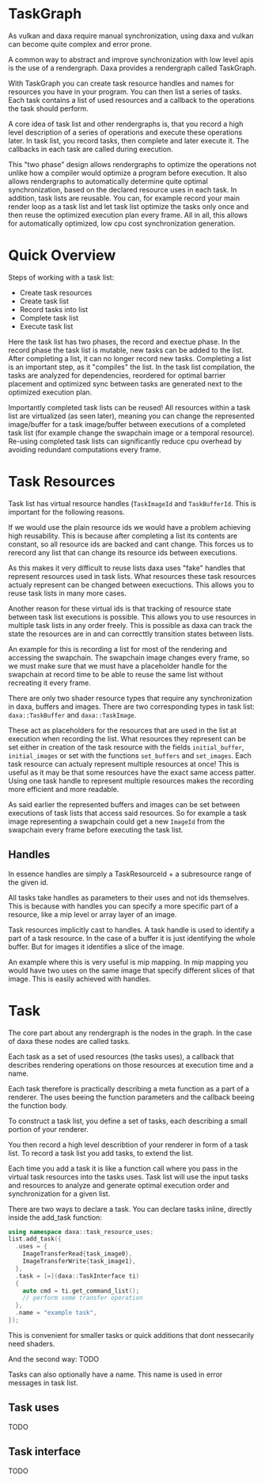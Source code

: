 # TaskGraph

As vulkan and daxa require manual synchronization, using daxa and vulkan can become quite complex and error prone.

A common way to abstract and improve synchronization with low level apis is the use of a rendergraph. Daxa provides a rendergraph called TaskGraph.

With TaskGraph you can create task resource handles and names for resources you have in your program. You can then list a series of tasks.
Each task contains a list of used resources and a callback to the operations the task should perform.

A core idea of task list and other rendergraphs is, that you record a high level description of a series of operations and execute these operations later. In task list, you record tasks, then complete and later execute it. The callbacks in each task are called during execution.

This "two phase" design allows rendergraphs to optimize the operations not unlike how a compiler would optimize a program before execution. It also allows rendergraphs to automatically determine quite optimal synchronization, based on the declared resource uses in each task.
In addition, task lists are reusable. You can, for example record your main render loop as a task list and let task list optimize the tasks only once and then reuse the optimized execution plan every frame. 
All in all, this allows for automatically optimized, low cpu cost synchronization generation.

# Quick Overview
Steps of working with a task list:
* Create task resources
* Create task list
* Record tasks into list
* Complete task list
* Execute task list

Here the task list has two phases, the record and exectue phase. In the record phase the task list is mutable, new tasks can be added to the list. After completing a list, it can no longer record new tasks. Completing a list is an important step, as it "compiles" the list. In the task list compilation, the tasks are analyzed for dependencies, reordered for optimal barrier placement and optimized sync between tasks are generated next to the optimized execution plan. 

Importantly completed task lists can be reused! All resources within a task list are virtualized (as seen later), meaning you can change the represented image/buffer for a task image/buffer between executions of a completed task list (for example change the swapchain image or a temporal resource).
Re-using completed task lists can significantly reduce cpu overhead by avoiding redundant computations every frame.

# Task Resources

Task list has virtual resource handles (`TaskImageId` and `TaskBufferId`. This is important for the following reasons.

If we would use the plain resource ids we would have a problem achieving high reusability. This is because after completing a list its contents are constant, so all resource ids are backed and cant change. This forces us to rerecord any list that can change its resource ids between executions. 

As this makes it very difficult to reuse lists daxa uses "fake" handles that represent resources used in task lists. What resources these task resources actualy represent can be changed between execuctions. This allows you to reuse task lists in many more cases.

Another reason for these virtual ids is that tracking of resource state between task list executions is possible. This allows you to use resources in multiple task lists in any order freely. This is possible as daxa can track the state the resources are in and can correcttly transition states between lists.

An example for this is recording a list for most of the rendering and accessing the swapchain. The swapchain image changes every frame, so we must make sure that we must have a placeholder handle for the swapchain at record time to be able to reuse the same list without recreating it every frame.

There are only two shader resource types that require any synchronization in daxa, buffers and images. There are two corresponding types in task list: `daxa::TaskBuffer` and `daxa::TaskImage`. 

These act as placeholders for the resources that are used in the list at execution when recording the list. What resources they represent can be set either in creation of the task resource with the fields `initial_buffer`, `initial_images` or set with the functions `set_buffers` and `set_images`. Each task resource can actualy represent multiple resources at once! This is useful as it may be that some resources have the exact same access patter. Using one task handle to represent multiple resources makes the recording more efficient and more readable.

As said earlier the represented buffers and images can be set between executions of task lists that access said resources. So for example a task image representing a swapchain could get a new `ImageId` from the swapchain every frame before executing the task list.

## Handles

In essence handles are simply a TaskResourceId + a subresource range of the given id. 

All tasks take handles as parameters to their uses and not ids themselves. This is because with handles you can specify a more specific part of a resource, like a mip level or array layer of an image.

Task resources implicitly cast to handles. A task handle is used to identify a part of a task resource. In the case of a buffer it is just identifying the whole buffer. But for images it identifies a slice of the image. 

An example where this is very useful is mip mapping. In mip mapping you would have two uses on the same image that specify different slices of that image. This is easily achieved with handles.

# Task

The core part about any rendergraph is the nodes in the graph. In the case of daxa these nodes are called tasks.

Each task as a set of used resources (the tasks uses), a callback that describes rendering operations on those resources at execution time and a name.

Each task therefore is practically describing a meta function as a part of a renderer. The uses beeing the function parameters and the callback beeing the function body.

To construct a task list, you define a set of tasks, each describing a small portion of your renderer.

You then record a high level describtion of your renderer in form of a task list. To record a task list you add tasks, to extend the list.

Each time you add a task it is like a function call where you pass in the virtual task resources into the tasks uses. Task list will use the input tasks and resources to analyze and generate optimal execution order and synchronization for a given list.

There are two ways to declare a task. You can declare tasks inline, directly inside the add_task function:
```cpp
using namespace daxa::task_resource_uses;
list.add_task({
  .uses = {
    ImageTransferRead{task_image0},
    ImageTransferWrite{task_image1},
  },
  .task = [=](daxa::TaskInterface ti)
  {
    auto cmd = ti.get_command_list();
    // perform some transfer operation
  },
  .name = "example task",
});
```
This is convenient for smaller tasks or quick additions that dont nessecarily need shaders.

And the second way:
TODO

Tasks can also optionally have a name. This name is used in error messages in task list.

## Task uses

TODO

## Task interface

TODO
